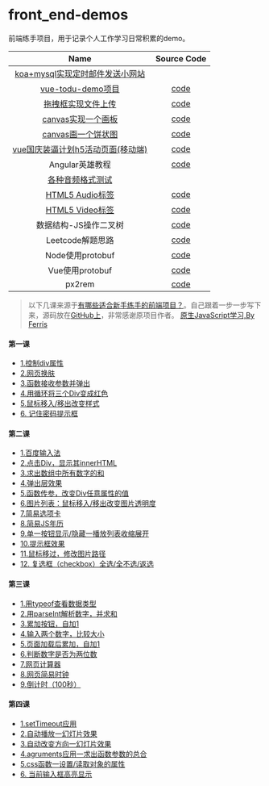 # front_end-demos
前端练手项目，用于记录个人工作学习日常积累的demo。

| Name | Source Code |
|:----:|:-----------:|
| [koa+mysql实现定时邮件发送小网站](http://remind.fengxianqi.com) |  |
| [vue-todu-demo项目](http://demo.fengxianqi.com/vue-todo-demo/todo.html) | [code](https://github.com/fengxianqi/front_end-demos/tree/master/src/vue-todo-demo) |
| [拖拽框实现文件上传](http://demo.fengxianqi.com/drag/index.html) | [code](https://github.com/fengxianqi/front_end-demos/blob/master/src/drag/index.html) |
| [canvas实现一个画板](http://demo.fengxianqi.com/canvas/board.html) | [code](https://github.com/fengxianqi/front_end-demos/blob/master/src/canvas/board.html) |
| [canvas画一个饼状图](http://demo.fengxianqi.com/canvas/piechart.html) | [code](https://github.com/fengxianqi/front_end-demos/blob/master/src/canvas/piechart.html) |
| [vue国庆装逼计划h5活动页面(移动端)](http://demo.fengxianqi.com/national-h5/index.html) | [code](https://github.com/fengxianqi/front_end-demos/tree/master/src/national-h5) |
| Angular英雄教程 | [code](https://github.com/fengxianqi/front_end-demos/tree/master/src/angular-hero) |
| [各种音频格式测试](http://demo.fengxianqi.com/audio/audio-test.html)  |   |
| [HTML5 Audio标签](http://demo.fengxianqi.com/audio/index.html) | [code](https://github.com/fengxianqi/front_end-demos/blob/master/src/audio/index.html) |
| [HTML5 Video标签](http://demo.fengxianqi.com/video/index.html) | [code](https://github.com/fengxianqi/front_end-demos/blob/master/src/video/index.html) |
| 数据结构-JS操作二叉树 | [code](https://github.com/fengxianqi/front_end-demos/blob/master/src/data-structure/binary-tree.html) |
| Leetcode解题思路 | [code](https://github.com/fengxianqi/front_end-demos/tree/master/src/leetcode) |
| Node使用protobuf | [code](https://github.com/fengxianqi/front_end-demos/tree/master/src/node-protobuf) |
| Vue使用protobuf | [code](https://github.com/fengxianqi/front_end-demos/tree/master/src/vue-protobuf) |
| px2rem | [code](https://github.com/fengxianqi/front_end-demos/tree/master/src/px2rem) |



> 以下几课来源于<a href="https://zhuanlan.zhihu.com/p/22766255" target="_blank">有哪些适合新手练手的前端项目？</a>。自己跟着一步一步写下来，源码放在<a href="https://github.com/fengxianqi/front_end-demos" target="_blank">GitHub上</a>，非常感谢原项目作者。
<a href="http://www.fgm.cc/learn/" target="_blank">原生JavaScript学习,By Ferris</a>
#### 第一课
- <a href="http://demo.fengxianqi.com/lesson1/controll-div/" target="_blank">1.控制div属性</a>
- <a href="http://demo.fengxianqi.com/lesson1/change-theme/" target="_blank">2.网页换肤</a>
- <a href="http://demo.fengxianqi.com/lesson1/function-alert/" target="_blank">3.函数接收参数并弹出</a>
- <a href="http://demo.fengxianqi.com/lesson1/loop-change-color/" target="_blank">4.用循环将三个Div变成红色</a>
- <a href="http://demo.fengxianqi.com/lesson1/mouseover-mouseout/" target="_blank">5.鼠标移入/移出改变样式</a>
- <a href="http://demo.fengxianqi.com/lesson1/warn-box/" target="_blank">6. 记住密码提示框</a>
#### 第二课
- <a href="http://demo.fengxianqi.com/lesson2/input-box/" target="_blank">1.百度输入法</a>
- <a href="http://demo.fengxianqi.com/lesson2/alert-innerhtml/" target="_blank">2.点击Div，显示其innerHTML</a>
- <a href="http://demo.fengxianqi.com/lesson2/array-sum/" target="_blank">3.求出数组中所有数字的和</a>
- <a href="http://demo.fengxianqi.com/lesson2/alert-box/" target="_blank">4.弹出层效果</a>
- <a href="http://demo.fengxianqi.com/lesson2/change-prop/" target="_blank">5.函数传参，改变Div任意属性的值</a>
- <a href="http://demo.fengxianqi.com/lesson2/change-opacity/" target="_blank">6.图片列表：鼠标移入/移出改变图片透明度</a>
- <a href="http://demo.fengxianqi.com/lesson2/select-card/" target="_blank">7.简易选项卡</a>
- <a href="http://demo.fengxianqi.com/lesson2/year-calendar/" target="_blank">8.简易JS年历</a>
- <a href="http://demo.fengxianqi.com/lesson2/show-hide/" target="_blank">9.单一按钮显示/隐藏一播放列表收缩展开</a>
- <a href="http://demo.fengxianqi.com/lesson2/show-sign/" target="_blank">10.提示框效果</a>
- <a href="http://demo.fengxianqi.com/lesson2/change-root/" target="_blank">11.鼠标移过，修改图片路径</a>
- <a href="http://demo.fengxianqi.com/lesson2/check-all/" target="_blank">12. 复选框（checkbox）全选/全不选/返选</a>
#### 第三课
- <a href="http://demo.fengxianqi.com/lesson3/typeof/" target="_blank">1.用typeof查看数据类型</a>
- <a href="http://demo.fengxianqi.com/lesson3/parseint/" target="_blank">2.用parseInt解析数字，并求和</a>
- <a href="http://demo.fengxianqi.com/lesson3/accumulation/" target="_blank">3.累加按钮，自加1</a>
- <a href="http://demo.fengxianqi.com/lesson3/compare/" target="_blank">4.输入两个数字，比较大小</a>
- <a href="http://demo.fengxianqi.com/lesson3/interval-plus/" target="_blank">5.页面加载后累加，自加1</a>
- <a href="http://demo.fengxianqi.com/lesson3/istwonum/" target="_blank">6.判断数字是否为两位数</a>
- <a href="http://demo.fengxianqi.com/lesson3/calculator/" target="_blank">7.网页计算器</a>
- <a href="http://demo.fengxianqi.com/lesson3/clock/" target="_blank">8.网页简易时钟</a>
- <a href="http://demo.fengxianqi.com/lesson3/countdown/" target="_blank">9.倒计时（100秒）</a>
#### 第四课
- <a href="http://demo.fengxianqi.com/lesson4/settimeout/" target="_blank">1.setTimeout应用</a>
- <a href="http://demo.fengxianqi.com/lesson4/lanternslide/" target="_blank">2.自动播放一幻灯片效果</a>
- <a href="http://demo.fengxianqi.com/lesson4/lanternslide/" target="_blank">3.自动改变方向一幻灯片效果</a>
- <a href="http://demo.fengxianqi.com/lesson4/arguments/" target="_blank">4.agruments应用一求出函数参数的总合</a>
- <a href="http://demo.fengxianqi.com/lesson4/cssfunction/" target="_blank">5.css函数一设置/读取对象的属性</a>
- <a href="http://demo.fengxianqi.com/lesson4/highlightinput/" target="_blank">6. 当前输入框高亮显示</a>
